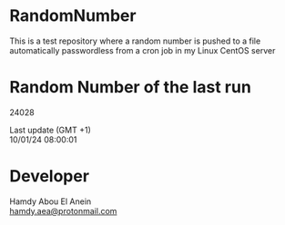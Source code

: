# RandomNumber    
This is a test repository where a random number is pushed to a file automatically passwordless from a cron job in my Linux CentOS server    
# Random Number of the last run   
24028
      
Last update (GMT +1)    
10/01/24 08:00:01
# Developer    
Hamdy Abou El Anein   
hamdy.aea@protonmail.com
